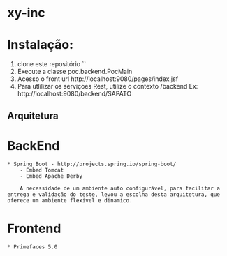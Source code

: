 # xy-inc

# Instalação:
 1. clone este repositório ``
 4. Execute a classe poc.backend.PocMain
 5. Acesso o front url http://localhost:9080/pages/index.jsf
 6. Para utlilizar os serviçoes Rest, utilize o contexto /backend
     Ex: http://localhost:9080/backend/SAPATO
     

## Arquitetura

# BackEnd
	* Spring Boot - http://projects.spring.io/spring-boot/
		- Embed Tomcat
		- Embed Apache Derby
		
		A necessidade de um ambiente auto configurável, para facilitar a entrega e validação do teste, levou a escolha desta arquitetura, que oferece um ambiente flexivel e dinamico.
		

# Frontend
	* Primefaces 5.0
		